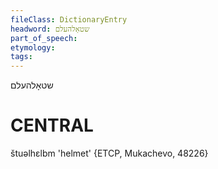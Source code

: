 ```yaml
---
fileClass: DictionaryEntry
headword: שטאָלהעלם
part_of_speech: 
etymology: 
tags: 
---
```

שטאָלהעלם

CENTRAL
========

štuəlhɛlbm 'helmet' {ETCP, Mukachevo, 48226}